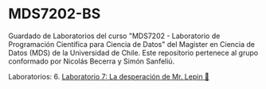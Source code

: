 # MDS7202-BS
Guardado de Laboratorios del curso "MDS7202 - Laboratorio de Programación Científica para Ciencia de Datos" del Magíster en Ciencia de Datos (MDS) de la Universidad de Chile. Este repositorio pertenece al grupo conformado por Nicolás Becerra y Simón Sanfeliú.

Laboratorios:
6. [Laboratorio 7: La desperación de Mr. Lepin 🐼](https://github.com/SimonSanfeliu/MDS7202-BS/tree/main/L7)
